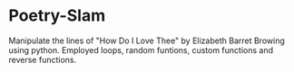 # Poetry-Slam
Manipulate the lines of "How Do I Love Thee" by Elizabeth Barret Browing using python.
Employed loops, random funtions, custom functions and reverse functions. 
